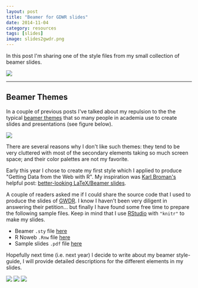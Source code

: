 ```yaml
---
layout: post
title: "Beamer for GDWR slides"
date: 2014-11-04
category: resources
tags: [slides]
image: slides2gwdr.png
---
```


In this post I'm sharing one of the style files from my small collection of beamer slides.

<!--more-->

<img src="{{ site.baseurl }}/images/blog/slides2gwdr.png" />

<hr/>


## Beamer Themes

In a couple of previous posts I've talked about my repulsion to the the typical [beamer themes](https://www.hartwork.org/beamer-theme-matrix/) that so many people in academia 
use to create slides and presentations (see figure below).
 
<img src="{{ site.baseurl }}/images/blog/beamer_themes.png" />

There are several reasons why I don't like such themes: they tend to be very cluttered with
most of the secondary elements taking so much screen space; and their color palettes are 
not my favorite. 

Early this year I chose to create my first style which I applied to produce 
"Getting Data from the Web with R". My inspiration was 
[Karl Broman's](https://kbroman.wordpress.com/about/) helpful post:
[better-looking LaTeX/Beamer slides](https://kbroman.wordpress.com/2013/10/07/better-looking-latexbeamer-slides/).

A couple of readers asked me if I could share the source code that I used to produce the 
slides of [GWDR](/work/webdata). I know I haven't been very diligent in answering their 
petition... but finally I have found some free time to prepare the following sample files. 
Keep in mind that I use [RStudio](http://www.rstudio.com/) with ```"knitr"``` to make my slides.

- Beamer ```.sty``` file [here](/work/slides2gwdr.sty)
- R Noweb ```.Rnw``` file [here](/work/slides2gwdr.Rnw)
- Sample slides ```.pdf``` file [here](/work/slides2gwdr.pdf)

Hopefully next time (i.e. next year) I decide to write about my beamer style-guide, 
I will provide detailed descriptions for the different elements in my slides.

<img src="{{ site.baseurl }}/images/blog/slides2gwdr_p1.png" />

<img src="{{ site.baseurl }}/images/blog/slides2gwdr_p2.png" />

<img src="{{ site.baseurl }}/images/blog/slides2gwdr_p3.png" />


